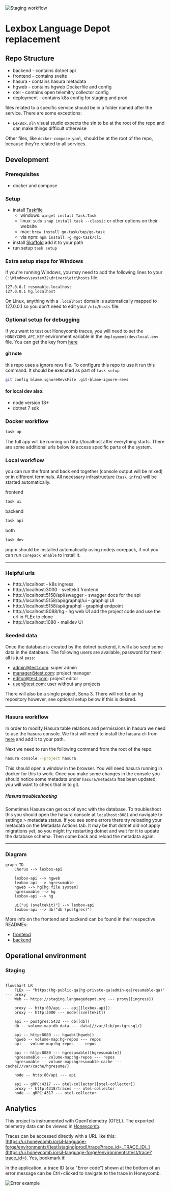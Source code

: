 ![Staging workflow](https://github.com/sillsdev/languageforge-lexbox/actions/workflows/lexbox-api.yaml/badge.svg?branch=develop)

# Lexbox Language Depot replacement

## Repo Structure

* backend - contains dotnet api
* frontend - contains svelte
* hasura - contains hasura metadata
* hgweb - contains hgweb Dockerfile and config
* otel - contains open telemitry collector config
* deployment - contains k8s config for staging and prod

files related to a specific service should be in a folder named after the service.
There are some exceptions:
* `LexBox.sln` visual studio expects the sln to be at the root of the repo and can make things difficult otherwise

Other files, like `docker-compose.yaml`, should be at the root of the repo, because they're related to all services.

## Development

### Prerequisites
 * docker and compose

### Setup
 * install [Taskfile](https://taskfile.dev/installation/)
   * windows: `winget install Task.Task`
   * linux: `sudo snap install task --classic` or other options on their website
   * mac: `brew install go-task/tap/go-task`
   * via npm: `npm install -g @go-task/cli`
 * install [Skaffold](https://skaffold.dev/docs/install/#standalone-binary) add it to your path
 * run setup `task setup`

### Extra setup steps for Windows

If you're running Windows, you may need to add the following lines to your `C:\Windows\system32\drivers\etc\hosts` file:

```
127.0.0.1 resumable.localhost
127.0.0.1 hg.localhost
```

On Linux, anything with a `.localhost` domain is automatically mapped to 127.0.0.1 so you don't need to edit your `/etc/hosts` file.

### Optional setup for debugging

If you want to test out Honeycomb traces, you will need to set the `HONEYCOMB_API_KEY` environment variable in
the `deployment/dev/local.env` file.
You can get the key from [here](https://ui.honeycomb.io/sil-language-forge/environments/test/api_keys)

#### git note
this repo uses a ignore revs file. To configure this repo to use it run this command. It should be executed as part of `task setup`

```bash
git config blame.ignoreRevsFile .git-blame-ignore-revs
```

#### for local dev also:
 * node version 18+
 * dotnet 7 sdk

### Docker workflow

```bash
task up
```
The full app will be running on http://localhost after everything starts.
There are some additional urls below to access specific parts of the system.

### Local workflow
you can run the front and back end together (console output will be mixed) or in different terminals. All necessary infrastructure (`task infra`) will be started automatically.

frontend
```bash
task ui
```
backend
```bash
task api
```
both
```bash
task dev
```

pnpm should be installed automatically using nodejs corepack, if not you can run `corepack enable` to install it.

---
### Helpful urls
* http://localhost - k8s ingress
* http://localhost:3000 - sveltekit frontend
* http://localhost:5158/api/swagger - swagger docs for the api
* http://localhost:5158/api/graphql/ui - graphiql UI
* http://localhost:5158/api/graphql - graphiql endpoint
* http://localhost:8088/hg - hg web UI add the project code and use the url in FLEx to clone
* http://localhost:1080 - maildev UI

### Seeded data

Once the database is created by the dotnet backend, it will also seed some data in the database.
The following users are available, password for them all is just `pass`:

* admin@test.com: super admin
* manager@test.com: project manager
* editor@test.com: project editor
* user@test.com: user without any projects

There will also be a single project, Sena 3.
There will not be an hg repository however, see optional setup below if this is desired.

---
### Hasura workflow
In order to modify Hasura table relations and permissions in hasura we need to use the hasura console.
We first will need to install the hasura cli from [here](https://hasura.io/docs/latest/hasura-cli/install-hasura-cli/) and add it to your path.

Next we need to run the following command from the root of the repo:
```bash
hasura console --project hasura
```
This should open a window in the browser. You will need hasura running in docker for this to work.
Once you make some changes in the console you should notice some metadata under `hasura/metadata` has been updated, you will want to check that in to git.

##### Hasura troubleshooting

Sometimes Hasura can get out of sync with the database.
To troubleshoot this you should open the hasura console at `localhost:8081` and navigate to settings > metadata status.
If you see some errors there try reloading your metadata on the Metadata Actions tab.
It may be that dotnet did not apply migrations yet, 
so you might try restarting dotnet and wait for it to update the database schema.
Then come back and reload the metadata again.

---
### Diagram

```mermaid
graph TD
    Chorus --> lexbox-api

    lexbox-api --> hgweb
    lexbox-api --> hgresumable
    hgweb --> hg[hg file system]
    hgresumable --> hg
    lexbox-api --> hg

    ui["ui (sveltekit)"] --> lexbox-api
    lexbox-api --> db["db (postgres)"]
```

More info on the frontend and backend can be found in their respective READMEs:
* [frontend](frontend/README.md)
* [backend](backend/README.md)

## Operational environment

### Staging

```mermaid

flowchart LR
    FLEx -- "https:(hg-public-qa|hg-private-qa|admin-qa|resumable-qa)" --- proxy
    Web -- https://staging.languagedepot.org --- proxy([ingress])

    proxy -- http:80/api --- api([lexbox-api])
    proxy -- http:3000 --- node([sveltekit])

    api -- postgres:5432 --- db([db])
    db -- volume-map:db-data --- data[//var/lib/postgresql/]
  
    api -- http:8080 --- hgweb([hgweb])
    hgweb -- volume-map:hg-repos --- repos
    api -- volume-map:hg-repos --- repos

    api -- http:8080 --- hgresumable([hgresumable])
    hgresumable -- volume-map:hg-repos --- repos
    hgresumable -- volume-map:hgresumable-cache --- cache[//var/cache/hgresume/]

    node -- http:80/api --- api

    api -- gRPC:4317 --- otel-collector([otel-collector])
    proxy -- http:4318/traces --- otel-collector
    node -- gRPC:4317 --- otel-collector

```

## Analytics

This project is instrumented with OpenTelemetry (OTEL). The exported telemetry data can be viewed in [Honeycomb](https://ui.honeycomb.io/sil-language-forge/).

Traces can be accessed directly with a URL like this: [https://ui.honeycomb.io/sil-language-forge/environments/[test|staging|prod]/trace?trace_id=_TRACE_ID\_](https://ui.honeycomb.io/sil-language-forge/environments/test/trace?trace_id=). Yes, bookmark it!

In the application, a trace ID (aka "Error code") shown at the bottom of an error message can be Ctrl+clicked to navigate to the trace in Honeycomb.

![Error example](./docs/img/error-example.png)
